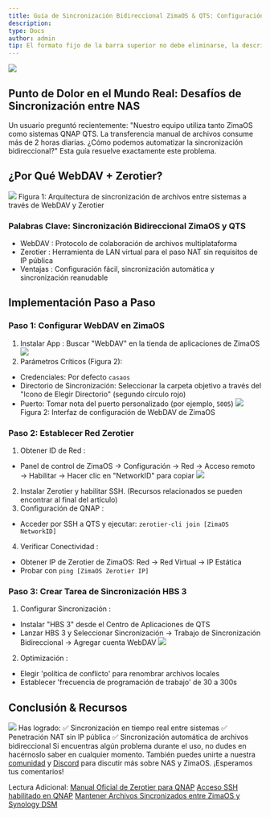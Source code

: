 ```yaml
---
title: Guía de Sincronización Bidireccional ZimaOS & QTS: Configuración de WebDAV + Zerotier
description: 
type: Docs
author: admin
tip: El formato fijo de la barra superior no debe eliminarse, la descripción es la descripción del artículo, si no se llena se cortará el primer párrafo del contenido
---
```

![](https://manage.icewhale.io/api/static/docs/1742550303202_image.png)
## Punto de Dolor en el Mundo Real: Desafíos de Sincronización entre NAS
Un usuario preguntó recientemente: "Nuestro equipo utiliza tanto ZimaOS como sistemas QNAP QTS. La transferencia manual de archivos consume más de 2 horas diarias. ¿Cómo podemos automatizar la sincronización bidireccional?" Esta guía resuelve exactamente este problema.
## ¿Por Qué WebDAV + Zerotier?
![](https://manage.icewhale.io/api/static/docs/1742550364111_image.png)
Figura 1: Arquitectura de sincronización de archivos entre sistemas a través de WebDAV y Zerotier
### Palabras Clave: Sincronización Bidireccional ZimaOS y QTS
- WebDAV : Protocolo de colaboración de archivos multiplataforma
- Zerotier : Herramienta de LAN virtual para el paso NAT sin requisitos de IP pública
- Ventajas : Configuración fácil, sincronización automática y sincronización reanudable
## Implementación Paso a Paso
### Paso 1: Configurar WebDAV en ZimaOS
1. Instalar App : Buscar "WebDAV" en la tienda de aplicaciones de ZimaOS
![](https://manage.icewhale.io/api/static/docs/1742550445278_image.png)
2. Parámetros Críticos (Figura 2):
  - Credenciales: Por defecto `casaos` 
  - Directorio de Sincronización: Seleccionar la carpeta objetivo a través del "Icono de Elegir Directorio" (segundo círculo rojo)
  - Puerto: Tomar nota del puerto personalizado (por ejemplo, `5005`)
![](https://manage.icewhale.io/api/static/docs/1742550489305_image.png)
Figura 2: Interfaz de configuración de WebDAV de ZimaOS
### Paso 2: Establecer Red Zerotier
1. Obtener ID de Red :
  - Panel de control de ZimaOS → Configuración → Red → Acceso remoto → Habilitar → Hacer clic en "NetworkID" para copiar
![](https://manage.icewhale.io/api/static/docs/1742550534267_image.png)
2. Instalar Zerotier y habilitar SSH. (Recursos relacionados se pueden encontrar al final del artículo)
3. Configuración de QNAP :
  - Acceder por SSH a QTS y ejecutar:
`zerotier-cli join [ZimaOS NetworkID]`
4. Verificar Conectividad :
  - Obtener IP de Zerotier de ZimaOS: Red → Red Virtual → IP Estática
  - Probar con `ping [ZimaOS Zerotier IP]`
### Paso 3: Crear Tarea de Sincronización HBS 3
1. Configurar Sincronización :
  - Instalar "HBS 3" desde el Centro de Aplicaciones de QTS
  - Lanzar HBS 3 y Seleccionar Sincronización → Trabajo de Sincronización Bidireccional → Agregar cuenta WebDAV
![](https://manage.icewhale.io/api/static/docs/1742550603938_image.png)
2. Optimización :
  - Elegir 'política de conflicto' para renombrar archivos locales
  - Establecer 'frecuencia de programación de trabajo' de 30 a 300s
## Conclusión & Recursos
![](https://manage.icewhale.io/api/static/docs/1742550646713_image.png)
Has logrado:
✅ Sincronización en tiempo real entre sistemas
✅ Penetración NAT sin IP pública
✅ Sincronización automática de archivos bidireccional
Si encuentras algún problema durante el uso, no dudes en hacérnoslo saber en cualquier momento. También puedes unirte a nuestra [comunidad](https://community.zimaspace.com/) y [Discord](https://discord.gg/uuNfKzG5) para discutir más sobre NAS y ZimaOS. ¡Esperamos tus comentarios!

Lectura Adicional:
[Manual Oficial de Zerotier para QNAP](https://docs.zerotier.com/qnap/)
[Acceso SSH habilitado en QNAP](https://www.qnap.com.cn/zh-cn/how-to/faq/article/%E5%A6%82%E4%BD%95%E4%BD%BF%E7%94%A8-ssh-%E8%AE%BF%E9%97%AE-qnap-nas)
[Mantener Archivos Sincronizados entre ZimaOS y Synology DSM](https://www.youtube.com/watch?v=n8ajxo6Uh3c)